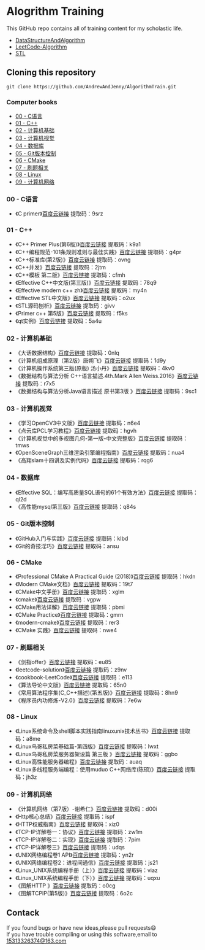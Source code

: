 # Alogrithm Training

This GitHub repo contains all of training content for  my scholastic life.

- [DataStructureAndAlgorithm](./DataStructureAndAlgorithm/ReadMe.md)
- [LeetCode-Algorithm](./LeetCode-Algorithm/ReadMe.md)
- [STL](./STL/ReadMe.md)

## Cloning this repository

```
git clone https://github.com/AndrewAndJenny/AlgorithmTrain.git
```



### Computer books

- [00 - C语言](#00---C语言)
- [01 - C++](#01---C++)
- [02 - 计算机基础](#02---计算机基础)
- [03 - 计算机视觉](#03---计算机视觉)
- [04 - 数据库](#04---数据库)
- [05 - Git版本控制](#05---Git版本控制)
- [06 - CMake](#06---CMake)
- [07 - 刷题相关](#07---刷题相关)
- [08 - Linux](#08---Linux)
- [09 - 计算机网络](#09---计算机网络)



### <span id="00 - C语言">00 - C语言</span>

- 《C primer》[百度云链接](https://pan.baidu.com/s/1NfR4pv1lXxCTS5yWChwiOA) 提取码：9srz

### <span id="01 - C++">01 - C++</span>

- 《C++ Primer Plus(第6版)》[百度云链接](https://pan.baidu.com/s/1H0_gje9t8wGYuNeZy5WskA) 提取码：k9a1
- 《C++编程规范-101条规则准则与最佳实践》[百度云链接](https://pan.baidu.com/s/1E6ttXnXlhcnXkwGWMPrIOA) 提取码：g4pr
- 《C++标准库(第2版)》[百度云链接](https://pan.baidu.com/s/1e9FzgQ5mkK3J5IXdUH0u2g) 提取码：ovng
- 《C++并发》[百度云链接](https://pan.baidu.com/s/1idp4ao6TkNChW876qX8z1w) 提取码：2jtm
- 《C++模板 第二版》[百度云链接](https://pan.baidu.com/s/117CFNCPS3-o0hH827TcrSw) 提取码：cfmh
- 《Effective C++中文版(第三版)》[百度云链接](https://pan.baidu.com/s/1MjpQ3Lq1TWTJgsRuzglUhQ) 提取码：78q9
- 《Effective modern c++ zh》[百度云链接](https://pan.baidu.com/s/1-aEQwTDZeOeK3EO3xqVvQQ) 提取码：my4n
- 《Effective STL中文版》[百度云链接](https://pan.baidu.com/s/1h9C6bwFe_MNwv9DguleS_w) 提取码：o2ux
- 《STL源码刨析》[百度云链接](https://pan.baidu.com/s/1DXHqfFiXCaM55yEIJdlXYg) 提取码：givv
- 《Primer c++ 第5版》[百度云链接](https://pan.baidu.com/s/13G8sxF8spwbdrciKefH2Fg) 提取码：f5ks
- 《qt实例》[百度云链接](https://pan.baidu.com/s/1ZLxRSzAayfNS2v4MlUjX6Q) 提取码：5a4u

### <span id="02 - 计算机基础">02 - 计算机基础</span>

- 《大话数据结构》[百度云链接](https://pan.baidu.com/s/1j8avVKTs0rv916Af6q_i0g) 提取码：0nlq
- 《计算机组成原理（第2版）唐朔飞》[百度云链接](https://pan.baidu.com/s/1kA3Z3wnLGCL3soebdiqGcg) 提取码：1d9y
- 《计算机操作系统第三版(原版) 汤小丹》[百度云链接](https://pan.baidu.com/s/1GGzLwug4AFJrHpqSxpSZvw) 提取码：4kv0
- 《数据结构与算法分析 C++语言描述.4th.Mark Allen Weiss.2016》[百度云链接](https://pan.baidu.com/s/1k096L2QoyxtL4mHpbSsSpQ) 提取码：r7x5
- 《数据结构与算法分析Java语言描述 原书第3版 》[百度云链接](https://pan.baidu.com/s/1mfUbNBRZ4byIZIFbJrrCCQ) 提取码：9sc1

### <span id="03 - 计算机视觉">03 - 计算机视觉</span>

- 《学习OpenCV3中文版》[百度云链接](https://pan.baidu.com/s/1nRiNKR1tvSkn2w282wBqOA) 提取码：n6e4
- 《点云库PCL学习教程》[百度云链接](https://pan.baidu.com/s/1ZhHomzFsHoWj07OJjnwLqA) 提取码：hgvh
- 《计算机视觉中的多视图几何-第一版-中文完整版》[百度云链接](https://pan.baidu.com/s/16DLUesqg1KT54pCmpRnt-w) 提取码：tmws
- 《OpenSceneGraph三维渲染引擎编程指南》[百度云链接](https://pan.baidu.com/s/1O4vrIm8MfxbDItgPIupmKg) 提取码：nua4
- 《高翔slam十四讲及实例代码》[百度云链接](https://pan.baidu.com/s/16jjBWayAVkFYc5cl-_O5iQ) 提取码：rqg6

### <span id="04 - 数据库">04 - 数据库</span>

- 《Effective SQL：编写高质量SQL语句的61个有效方法》[百度云链接](https://pan.baidu.com/s/1_Vz6MwfSCZGYDLp14hlssQ) 提取码：ql2d
- 《高性能mysql第三版》[百度云链接](https://pan.baidu.com/s/1Xa2cyz58qvWFxezQdWOcPA) 提取码：q84s

### <span id="05 - Git版本控制">05 - Git版本控制</span>

- 《GitHub入门与实践》[百度云链接](https://pan.baidu.com/s/1gD71kGfkR1BMopEcaoYO3A) 提取码：klbd
- 《Git的奇技淫巧》[百度云链接](https://pan.baidu.com/s/17KzilwwFKEnXf702-wVChg) 提取码：ansu

### <span id="06 - CMake">06 - CMake</span>

- 《Professional CMake A Practical Guide (2018)》[百度云链接](https://pan.baidu.com/s/1f1U9m1dOW9s4Ubm3D3azWw) 提取码：hkdn
- 《Modern CMake文档》[百度云链接](https://pan.baidu.com/s/1MiN4yRoCCe_JipQK4UK9kw) 提取码：19t7
- 《CMake中文手册》[百度云链接](https://pan.baidu.com/s/1vnlxDdI86tS_zcHWoELxSA) 提取码：xglm
- 《cmake》[百度云链接](https://pan.baidu.com/s/1d2vL0oDLy4tb9cBCd0prjQ) 提取码：vgpw 
- 《CMake用法详解》[百度云链接](https://pan.baidu.com/s/1_k8Px3E2XhpdKQt1YqXkTg) 提取码：pbmi  
- 《CMake Practice》[百度云链接](https://pan.baidu.com/s/1wnnGzc4WHOVTO33CJQ2gXQ) 提取码：gmrn  
- 《modern-cmake》[百度云链接](https://pan.baidu.com/s/1airD9SILTKPfhQSSCuKm6g) 提取码：rer3  
- 《CMake 实践》[百度云链接](https://pan.baidu.com/s/1NkEDHpmGfPbZPaFc_BLcFA) 提取码：nwe4  

### <span id="07 - 刷题相关">07 - 刷题相关</span>

- 《剑指offer》[百度云链接](https://pan.baidu.com/s/1OXgcU3hpNf7_wnq-d0V_lg) 提取码：eu85  
- 《leetcode-solution》[百度云链接](https://pan.baidu.com/s/1oiixq2NCvX-a11NFxbtRWw) 提取码：z9nv 
- 《cookbook-LeetCode》[百度云链接](https://pan.baidu.com/s/1SOd9sJt5IGQy_ufUfL2lcg) 提取码：e113 
- 《算法导论中文版》[百度云链接](https://pan.baidu.com/s/1Tk0JNuVa4e8fC8j99J5Pgg) 提取码：65n0
- 《常用算法程序集(C_C++描述)(第五版)》[百度云链接](https://pan.baidu.com/s/13Hx-c_ZzUrzSdFIgeHXDkg) 提取码：8hn9
- 《程序员内功修炼-V2.0》[百度云链接](https://pan.baidu.com/s/16bAKdTYNMOt_EYi9fkPNMw) 提取码：7e6w

### <span id="08 - Linux">08 - Linux</span>

- 《Linux系统命令及shell脚本实践指南linuxunix技术丛书》[百度云链接](https://pan.baidu.com/s/1VB-LkMuJXtR1ub2fevrY-w) 提取码：a8me
- 《Linux鸟哥私房菜基础篇-第四版》[百度云链接](https://pan.baidu.com/s/1LOUwFO_IHzaJIzH4QHmShQ) 提取码：lwxt
- 《Linux鸟哥私房菜服务器架设篇 第三版 》[百度云链接](https://pan.baidu.com/s/15EIYc6zKkJAF1e236aishA) 提取码：ggbo
- 《Linux高性能服务器编程》[百度云链接](https://pan.baidu.com/s/1I4UNWEd0JElaj9zmPZse0A) 提取码：auaq
- 《Linux多线程服务端编程：使用muduo C++网络库(陈硕)》[百度云链接](https://pan.baidu.com/s/1izijeZamyDfaa1bdbAye2Q) 提取码：jh3z

### <span id="09 - 计算机网络">09 - 计算机网络</span>

- 《计算机网络（第7版）-谢希仁》[百度云链接](https://pan.baidu.com/s/1wxUgFTx0NVt2aYEJnEXrmQ) 提取码：d00i
- 《Http核心总结》[百度云链接](https://pan.baidu.com/s/1OH92q6i0BS_Kk4UfeI3utw) 提取码：ispf
- 《HTTP权威指南》[百度云链接](https://pan.baidu.com/s/1svbPfMvFyD-hIe7cSuKkmw) 提取码：xiz0
- 《TCP-IP详解卷一：协议》[百度云链接](https://pan.baidu.com/s/1R2-g0B1b8FU408--c4sIQQ) 提取码：zw1m
- 《TCP-IP详解卷二：实现》[百度云链接](https://pan.baidu.com/s/14GhIqvNL7l4eb0O3wZyJxA) 提取码：7pim
- 《TCP-IP详解卷三》[百度云链接](https://pan.baidu.com/s/1kb5ldMS5JEV91oiaqyB3YA) 提取码：udqs
- 《UNIX网络编程卷1 API》[百度云链接](https://pan.baidu.com/s/11A3666MSoU1n9L_xkx2EKg) 提取码：yn2r
- 《UNIX网络编程卷2：进程间通信》[百度云链接](https://pan.baidu.com/s/1XLNuHR0ayrEMXWGLvlfTvg) 提取码：js21
- 《Linux_UNIX系统编程手册（上）》[百度云链接](https://pan.baidu.com/s/10Bsz4Q-dgzi4fp3D-jC-hg) 提取码：viaz
- 《Linux_UNIX系统编程手册（下）》[百度云链接](https://pan.baidu.com/s/1VfDhh2XykJQq2W336_k47A) 提取码：uqxu
- 《图解HTTP 》[百度云链接](https://pan.baidu.com/s/1hs4MB02DtIDU5XT-5R9JKg) 提取码：o0cg
- 《图解TCPIP(第5版)》[百度云链接](https://pan.baidu.com/s/1gCchTTbxpBb4YVF9uTt7oA) 提取码：6o2c

## Contack

If you found bugs or have new ideas,please pull requests😄   
If you have trouble compiling or using this software,email to [15313326374@163.com](mailto:15313326374@163.com)  

